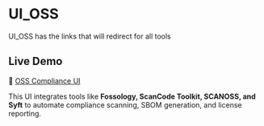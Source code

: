# UI_OSS
UI_OSS has the links that will redirect for all tools 
## Live Demo  
🔗 [OSS Compliance UI](https://oss-sam.streamlit.app)  

This UI integrates tools like **Fossology, ScanCode Toolkit, SCANOSS, and Syft** to automate compliance scanning, SBOM generation, and license reporting.
